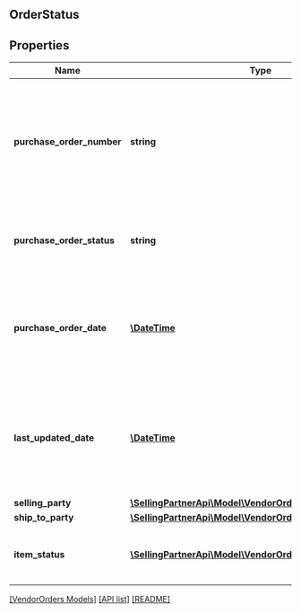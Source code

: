 ## OrderStatus

## Properties

Name | Type | Description | Notes
------------ | ------------- | ------------- | -------------
**purchase_order_number** | **string** | The buyer&#39;s purchase order number for this order. Formatting Notes: 8-character alpha-numeric code. |
**purchase_order_status** | **string** | The status of the buyer&#39;s purchase order for this order. |
**purchase_order_date** | [**\DateTime**](\DateTime.md) | The date the purchase order was placed. Must be in ISO-8601 date/time format. |
**last_updated_date** | [**\DateTime**](\DateTime.md) | The date when the purchase order was last updated. Must be in ISO-8601 date/time format. | [optional]
**selling_party** | [**\SellingPartnerApi\Model\VendorOrders\PartyIdentification**](PartyIdentification.md) |  |
**ship_to_party** | [**\SellingPartnerApi\Model\VendorOrders\PartyIdentification**](PartyIdentification.md) |  |
**item_status** | [**\SellingPartnerApi\Model\VendorOrders\OrderItemStatus[]**](OrderItemStatus.md) | Detailed description of items order status. |

[[VendorOrders Models]](../) [[API list]](../../Api) [[README]](../../../README.md)

